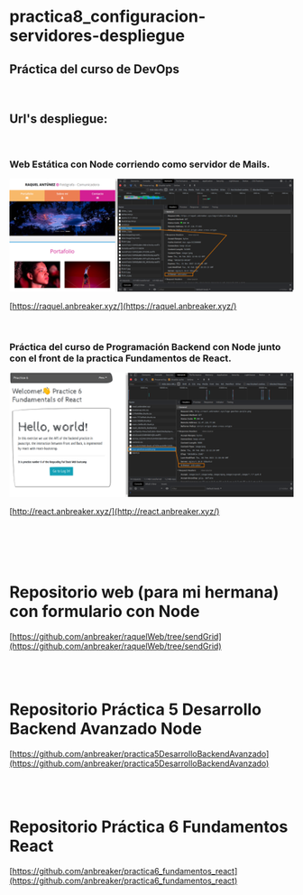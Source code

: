 # practica8_configuracion-servidores-despliegue

## Práctica del curso de DevOps

<br>

## Url's despliegue:

<br>

### Web Estática con Node corriendo como servidor de Mails.

[![](https://raw.githubusercontent.com/anbreaker/practica8_configuracion-servidores-despliegue/main/X-Owner_img/owner_2.png)](https://raquel.anbreaker.xyz/)

[https://raquel.anbreaker.xyz/](https://raquel.anbreaker.xyz/)

<br>

### Práctica del curso de Programación Backend con Node junto con el front de la practica Fundamentos de React.

[![](https://raw.githubusercontent.com/anbreaker/practica8_configuracion-servidores-despliegue/main/X-Owner_img/owner_3.png)](http://react.anbreaker.xyz/)

[http://react.anbreaker.xyz/](http://react.anbreaker.xyz/)

<br>

<br><br>

# Repositorio web (para mi hermana) con formulario con Node

[https://github.com/anbreaker/raquelWeb/tree/sendGrid](https://github.com/anbreaker/raquelWeb/tree/sendGrid)

<br><br>

# Repositorio Práctica 5 Desarrollo Backend Avanzado Node

[https://github.com/anbreaker/practica5DesarrolloBackendAvanzado](https://github.com/anbreaker/practica5DesarrolloBackendAvanzado)

<br><br>

# Repositorio Práctica 6 Fundamentos React

[https://github.com/anbreaker/practica6_fundamentos_react](https://github.com/anbreaker/practica6_fundamentos_react)
